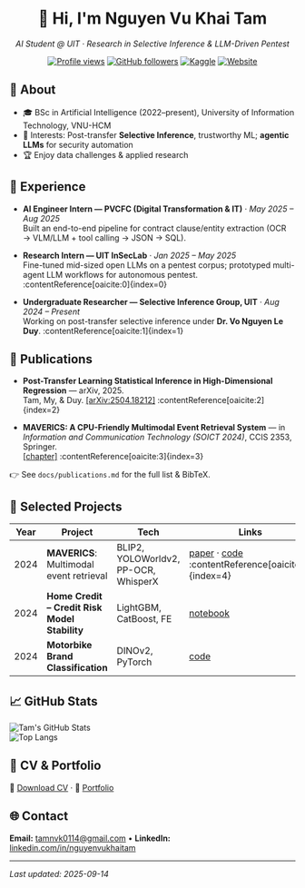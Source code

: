 <div align="center">

# 👋 Hi, I'm **Nguyen Vu Khai Tam**  
*AI Student @ UIT · Research in Selective Inference & LLM-Driven Pentest*

[![Profile views](https://komarev.com/ghpvc/?username=NgVuxKhaiTam&color=blue)](https://github.com/NgVuxKhaiTam)
[![GitHub followers](https://img.shields.io/github/followers/NgVuxKhaiTam?style=social)](https://github.com/NgVuxKhaiTam)
[![Kaggle](https://img.shields.io/badge/Kaggle-Profile-blue?logo=kaggle)](https://www.kaggle.com/)
[![Website](https://img.shields.io/badge/Portfolio-Online-brightgreen)](https://NgVuxKhaiTam.github.io)

</div>

## 📝 About
- 🎓 BSc in Artificial Intelligence (2022–present), University of Information Technology, VNU-HCM  
- 🔬 Interests: Post-transfer **Selective Inference**, trustworthy ML; **agentic LLMs** for security automation  
- 🏆 Enjoy data challenges & applied research

## 👷 Experience
- **AI Engineer Intern — PVCFC (Digital Transformation & IT)** · *May 2025 – Aug 2025*  
  Built an end-to-end pipeline for contract clause/entity extraction (OCR → VLM/LLM + tool calling → JSON → SQL).

- **Research Intern — UIT InSecLab** · *Jan 2025 – May 2025*  
  Fine-tuned mid-sized open LLMs on a pentest corpus; prototyped multi-agent LLM workflows for autonomous pentest. :contentReference[oaicite:0]{index=0}

- **Undergraduate Researcher — Selective Inference Group, UIT** · *Aug 2024 – Present*  
  Working on post-transfer selective inference under **Dr. Vo Nguyen Le Duy**. :contentReference[oaicite:1]{index=1}

## 🔬 Publications
- **Post-Transfer Learning Statistical Inference in High-Dimensional Regression** — arXiv, 2025.  
  Tam, My, & Duy. [[arXiv:2504.18212]](https://arxiv.org/abs/2504.18212) :contentReference[oaicite:2]{index=2}

- **MAVERICS: A CPU-Friendly Multimodal Event Retrieval System** — in *Information and Communication Technology (SOICT 2024)*, CCIS 2353, Springer.  
  [[chapter]](https://link.springer.com/chapter/10.1007/978-981-96-4291-5_12) :contentReference[oaicite:3]{index=3}

👉 See `docs/publications.md` for the full list & BibTeX.

## 🚀 Selected Projects
| Year | Project | Tech | Links |
|------|---------|------|------|
| 2024 | **MAVERICS**: Multimodal event retrieval | BLIP2, YOLOWorldv2, PP-OCR, WhisperX | [paper](https://link.springer.com/chapter/10.1007/978-981-96-4291-5_12) · [code](https://github.com/NgVuxKhaiTam/MAVERICS) :contentReference[oaicite:4]{index=4} |
| 2024 | **Home Credit – Credit Risk Model Stability** | LightGBM, CatBoost, FE | [notebook](https://github.com/NgVuxKhaiTam/CS116.O22_PythonforML_Home-Credit-Risk-Kaggle) |
| 2024 | **Motorbike Brand Classification** | DINOv2, PyTorch | [code](https://github.com/NgVuxKhaiTam/CS114.O21-MachineLearning/tree/main/Competition1_2_3) |

## 📈 GitHub Stats
![Tam's GitHub Stats](https://github-readme-stats.vercel.app/api?username=NgVuxKhaiTam&show_icons=true&hide_border=true)  
![Top Langs](https://github-readme-stats.vercel.app/api/top-langs/?username=NgVuxKhaiTam&layout=compact&hide_border=true)

## 📄 CV & Portfolio
📑 [Download CV](./docs/assets/cv.pdf) · 🎨 [Portfolio](./docs/assets/portfolio.pdf)

## 🌐 Contact
**Email:** tamnvk0114@gmail.com • **LinkedIn:** [linkedin.com/in/nguyenvukhaitam](https://www.linkedin.com/in/nguyenvukhaitam/)  

---
*Last updated: 2025-09-14*
